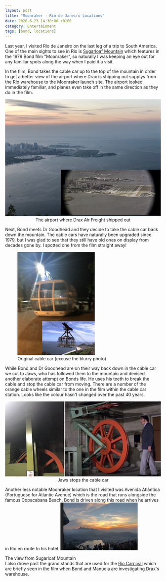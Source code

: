 ```yaml
---
layout: post
title: "Moonraker - Rio de Janeiro Locations"
date: 2020-6-23 14:30:00 +0100
category: Entertainment
tags: [bond, locations]
---
```


Last year, I visited Rio de Janeiro on the last leg of a trip to South America. One of the main sights to see in Rio is [Sugarloaf Mountain][sugar] which features in the 1979 Bond film "Moonraker", so naturally I was keeping an eye out for any familiar spots along the way when I paid it a visit. 

In the film, Bond takes the cable car up to the top of the mountain in order to get a better view of the airport where Drax is shipping out supplys from the Rio warehouse to the Moonraker launch site. The airport looked immediately familiar, and planes even take off in the same direction as they do in the film.

<center>
	<img src="/images/2020/6/rio-airport-moonraker.png" alt="Rio Airport" class="image-single" />
	<figcaption>The airport where Drax Air Freight shipped out</figcaption>
</center>

Next, Bond meets Dr Goodhead and they decide to take the cable car back down the mountain. The cable cars have naturally been upgraded since 1979, but I was glad to see that they still have old ones on display from decades gone by. I spotted one from the film straight away!

<figure>
	<img src="/images/2020/6/cable-car.png" width="250" />
	<figcaption>Original cable car (excuse the blurry photo)</figcaption>
</figure>

While Bond and Dr Goodhead are on their way back down in the cable car we cut to Jaws, who has followed them to the mountain and devised another elaborate attempt on Bonds life. He uses his teeth to break the cable and stop the cable car from moving. There are a number of the orange cable wheels similar to the one in the film within the cable car station. Looks like the colour hasn't changed over the past 40 years.

<center>
	<img src="/images/2020/6/cable-car-cog.png" alt="Cable Car Cog" class="image-single" />
	<figcaption>Jaws stops the cable car</figcaption>
</center>

Another less notable Moonraker location that I visited was Avenida Atlântica (Portuguese for Atlantic Avenue) which is the road that runs alongside the famous Copacabana Beach. Bond is driven along this road when he arrives in Rio en route to his hotel. 
<figleft>
	<img src="/images/2020/6/sugarloaf-view.PNG" width="250" />
	<figcaption>The view from Sugarloaf Mountain</figcaption>
</figleft>
I also drove past the grand stands that are used for the [Rio Carnival][carnival] which are briefly seen in the film when Bond and Manuela are investigating Drax's warehouse.

[sugar]:https://en.wikipedia.org/wiki/Sugarloaf_Mountain
[carnival]:https://en.wikipedia.org/wiki/Rio_Carnival